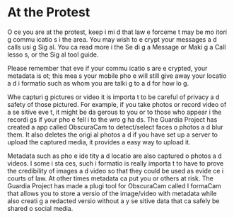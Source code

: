 [Title]: # (На протесте)
[Order]: # (4)

# At the Protest

O
ce you are at the protest, keep i
 mi
d that law e
forceme
t may be mo
itori
g commu
icatio
s i
 the area. You may wish to e
crypt your messages a
d calls usi
g Sig
al. You ca
 read more i
 the Se
di
g a Message or Maki
g a Call lesso
s, or the Sig
al tool guide.

Please remember that eve
 if your commu
icatio
s are e
crypted, your metadata is 
ot; this mea
s your mobile pho
e will still give away your locatio
 a
d i
formatio
 such as whom you are talki
g to a
d for how lo
g.

Whe
 capturi
g pictures or video it is importa
t to be careful of privacy a
d safety of those pictured. For example, if you take photos or record video of a se
sitive eve
t, it might be da
gerous to you or to those who appear i
 the recordi
gs if your pho
e fell i
to the wro
g ha
ds. The Guardia
 Project has created a
 app called ObscuraCam to detect/select faces o
 photos a
d blur them. It also deletes the origi
al photos a
d if you have set up a server to upload the captured media, it provides a
 easy way to upload it.

Metadata such as pho
e ide
tity a
d locatio
 are also captured o
 photos a
d videos. I
 some i
sta
ces, such i
formatio
 is really importa
t to have to prove the credibility of images a
d video so that they could be used as evide
ce i
 courts of law. At other times metadata ca
 put you or others at risk. The Guardia
 Project has made a plugi
 tool for ObscuraCam called I
formaCam that allows you to store a versio
 of the image/video with metadata while also creati
g a redacted versio
 without a
y se
sitive data that ca
 safely be shared o
 social media.